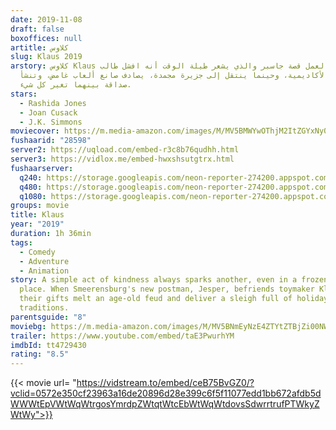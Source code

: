 ```yaml
---
date: 2019-11-08
draft: false
boxoffices: null
artitle: كلاوس
slug: Klaus 2019
arstory: كلاوس Klaus يتناول العمل قصة جاسبر والذي يشعر طيلة الوقت أنه افشل طالب
  في الأكاديمية، وحينما ينتقل إلى جزيرة مجمدة، يصادف صانع ألعاب غامض، وتنشأ
  صداقة بينهما تغير كل شيء.
stars:
  - Rashida Jones
  - Joan Cusack
  - J.K. Simmons
moviecover: https://m.media-amazon.com/images/M/MV5BMWYwOThjM2ItZGYxNy00NTQwLWFlZWEtM2MzM2Q5MmY3NDU5XkEyXkFqcGdeQXVyMTkxNjUyNQ@@._V1_FMjpg_UY864_.jpg
fushaarid: "28598"
server2: https://uqload.com/embed-r3c8b76qudhh.html
server3: https://vidlox.me/embed-hwxshsutgtrx.html
fushaarserver:
  q240: https://storage.googleapis.com/neon-reporter-274200.appspot.com/fushaar/media/28598/28598-240p.mp4
  q480: https://storage.googleapis.com/neon-reporter-274200.appspot.com/fushaar/media/28598/28598-480p.mp4
  q1080: https://storage.googleapis.com/neon-reporter-274200.appspot.com/fushaar/media/28598/28598.mp4
groups: movie
title: Klaus
year: "2019"
duration: 1h 36min
tags:
  - Comedy
  - Adventure
  - Animation
story: A simple act of kindness always sparks another, even in a frozen, faraway
  place. When Smeerensburg's new postman, Jesper, befriends toymaker Klaus,
  their gifts melt an age-old feud and deliver a sleigh full of holiday
  traditions.
parentsguide: "8"
moviebg: https://m.media-amazon.com/images/M/MV5BNmEyNzE4ZTYtZTBjZi00NWY3LTgzMmUtYzFkNDkxNDBiY2FhXkEyXkFqcGdeQXVyNTQ3NzY1NjI@._V1_.jpg
trailer: https://www.youtube.com/embed/taE3PwurhYM
imdbId: tt4729430
rating: "8.5"
---
```


{{< movie url= "https://vidstream.to/embed/ceB75BvGZ0/?vclid=0572e350cf23963a16de20896d28e399c6f5f11077edd1bb672afdb5dWWWtEpVWtWqWtrgosYmrdpZWtqtWtcEbWtWqWtdovsSdwrrtrufPTWkyZWtWy">}}
